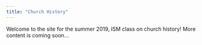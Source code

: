 ```yaml
---
title: "Church History"
---
```


Welcome to the site for the summer 2019, ISM class on church history! More content is coming soon...
